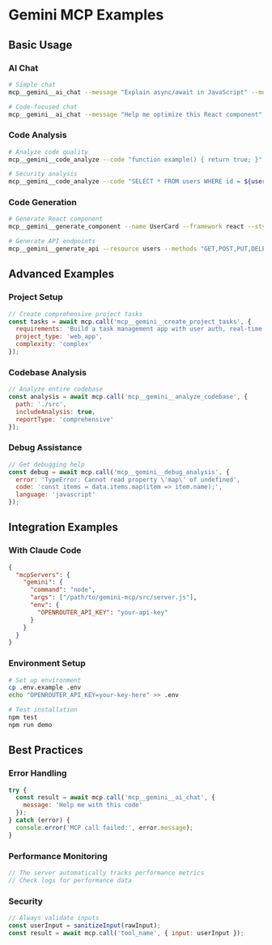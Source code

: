 # Gemini MCP Examples

## Basic Usage

### AI Chat
```bash
# Simple chat
mcp__gemini__ai_chat --message "Explain async/await in JavaScript" --model main

# Code-focused chat
mcp__gemini__ai_chat --message "Help me optimize this React component" --model coding
```

### Code Analysis
```bash
# Analyze code quality
mcp__gemini__code_analyze --code "function example() { return true; }" --language javascript

# Security analysis
mcp__gemini__code_analyze --code "SELECT * FROM users WHERE id = ${userId}" --analysis_type security
```

### Code Generation
```bash
# Generate React component
mcp__gemini__generate_component --name UserCard --framework react --styling tailwind --features "props,state,effects"

# Generate API endpoints
mcp__gemini__generate_api --resource users --methods "GET,POST,PUT,DELETE" --framework express
```

## Advanced Examples

### Project Setup
```javascript
// Create comprehensive project tasks
const tasks = await mcp.call('mcp__gemini__create_project_tasks', {
  requirements: 'Build a task management app with user auth, real-time updates, and mobile support',
  project_type: 'web_app',
  complexity: 'complex'
});
```

### Codebase Analysis
```javascript
// Analyze entire codebase
const analysis = await mcp.call('mcp__gemini__analyze_codebase', {
  path: './src',
  includeAnalysis: true,
  reportType: 'comprehensive'
});
```

### Debug Assistance
```javascript
// Get debugging help
const debug = await mcp.call('mcp__gemini__debug_analysis', {
  error: 'TypeError: Cannot read property \'map\' of undefined',
  code: 'const items = data.items.map(item => item.name);',
  language: 'javascript'
});
```

## Integration Examples

### With Claude Code
```json
{
  "mcpServers": {
    "gemini": {
      "command": "node",
      "args": ["/path/to/gemini-mcp/src/server.js"],
      "env": {
        "OPENROUTER_API_KEY": "your-api-key"
      }
    }
  }
}
```

### Environment Setup
```bash
# Set up environment
cp .env.example .env
echo "OPENROUTER_API_KEY=your-key-here" >> .env

# Test installation
npm test
npm run demo
```

## Best Practices

### Error Handling
```javascript
try {
  const result = await mcp.call('mcp__gemini__ai_chat', {
    message: 'Help me with this code'
  });
} catch (error) {
  console.error('MCP call failed:', error.message);
}
```

### Performance Monitoring
```javascript
// The server automatically tracks performance metrics
// Check logs for performance data
```

### Security
```javascript
// Always validate inputs
const userInput = sanitizeInput(rawInput);
const result = await mcp.call('tool_name', { input: userInput });
```